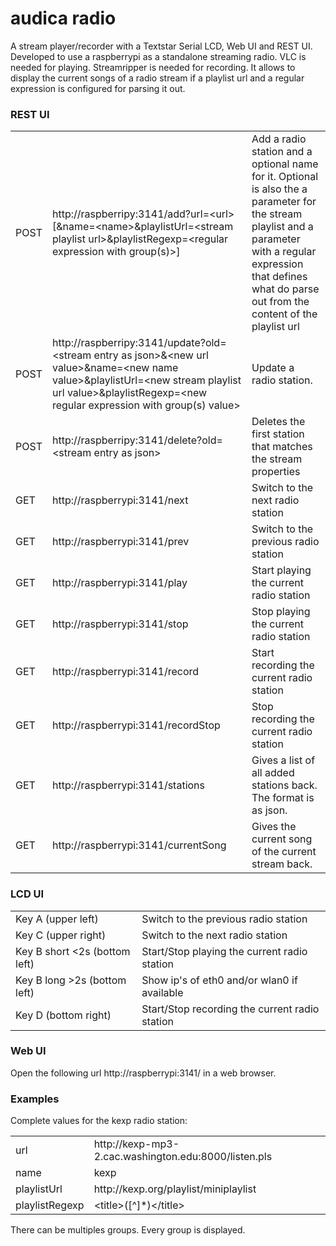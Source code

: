 audica radio
============

A stream player/recorder with a Textstar Serial LCD, Web UI and REST UI. Developed to use a raspberrypi as a standalone streaming radio.
VLC is needed for playing. Streamripper is needed for recording. It allows to display the current songs of a radio stream if a playlist
url and a regular expression is configured for parsing it out.

### REST UI

<table>
<tr><td>POST</td><td>http://raspberripy:3141/add?url=&lt;url&gt;[&amp;name=&lt;name&gt;&amp;playlistUrl=&lt;stream playlist url&gt;&amp;playlistRegexp=&lt;regular expression with group(s)&gt;]</td><td>Add a radio station and a optional name for it. Optional is also the a parameter for the stream playlist and  a parameter with a regular expression that defines what do parse out from the content of the playlist url</td></tr>
<tr><td>POST</td><td>http://raspberripy:3141/update?old=&lt;stream entry as json&gt;&amp;&lt;new url value&gt;&amp;name=&lt;new name value&gt;&amp;playlistUrl=&lt;new stream playlist url value&gt;&amp;playlistRegexp=&lt;new regular expression with group(s) value&gt;</td><td>Update a radio station.</td></tr>
<tr><td>POST</td><td>http://raspberripy:3141/delete?old=&lt;stream entry as json&gt;</td><td>Deletes the first station that matches the stream properties</td></tr>
<tr><td>GET</td><td>http://raspberrypi:3141/next</td><td>Switch to the next radio station</td></tr>
<tr><td>GET</td><td>http://raspberrypi:3141/prev</td><td>Switch to the previous radio station</td></tr>
<tr><td>GET</td><td>http://raspberrypi:3141/play</td><td>Start playing the current radio station</td></tr>
<tr><td>GET</td><td>http://raspberrypi:3141/stop</td><td>Stop playing the current radio station</td></tr>
<tr><td>GET</td><td>http://raspberrypi:3141/record</td><td>Start recording the current radio station</td></tr>
<tr><td>GET</td><td>http://raspberrypi:3141/recordStop</td><td>Stop recording the current radio station</td></tr>
<tr><td>GET</td><td>http://raspberrypi:3141/stations</td><td>Gives a list of all added stations back. The format is as json.</td></tr>
<tr><td>GET</td><td>http://raspberrypi:3141/currentSong</td><td>Gives the current song of the current stream back.</td></tr>
</table>

### LCD UI

<table>
<tr><td>Key A (upper left)</td><td>Switch to the previous radio station</td></tr>
<tr><td>Key C (upper right)</td><td>Switch to the next radio station</td></tr>
<tr><td>Key B short &lt;2s (bottom left)</td><td>Start/Stop playing the current radio station</td></tr>
<tr><td>Key B long &gt;2s (bottom left)</td><td>Show ip's of eth0 and/or wlan0 if available</td></tr>
<tr><td>Key D (bottom right)</td><td>Start/Stop recording the current radio station</td></tr>
</table>

### Web UI

Open the following url http://raspberrypi:3141/ in a web browser.

### Examples

Complete values for the kexp radio station:
<table>
<tr><td>url</td><td>http://kexp-mp3-2.cac.washington.edu:8000/listen.pls</td></tr>
<tr><td>name</td><td>kexp</td></tr>
<tr><td>playlistUrl</td><td>http://kexp.org/playlist/miniplaylist</td></tr>
<tr><td>playlistRegexp</td><td>&lt;title&gt;([^]*)&lt;/title&gt;</td></tr>
</table>

There can be multiples groups. Every group is displayed.
